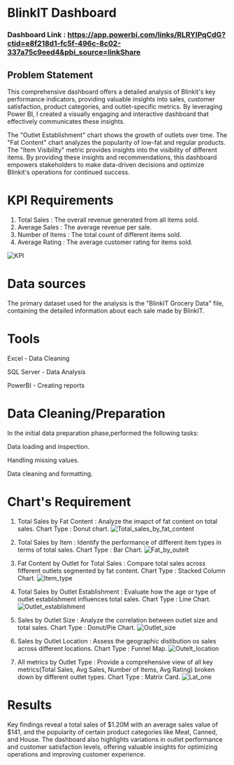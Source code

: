 # BlinkIT Dashboard

### Dashboard Link : https://app.powerbi.com/links/RLRYIPqCdG?ctid=e8f218d1-fc5f-496c-8c02-337a75c9eed4&pbi_source=linkShare

## Problem Statement

This comprehensive dashboard offers a detailed analysis of Blinkit's key performance indicators, providing valuable insights into sales, customer satisfaction, product categories, and outlet-specific metrics. By leveraging Power BI, I created a visually engaging and interactive dashboard that effectively communicates these insights.

The "Outlet Establishment" chart shows the growth of outlets over time. The "Fat Content" chart analyzes the popularity of low-fat and regular products. The "Item Visibility" metric provides insights into the visibility of different items. By providing these insights and recommendations, this dashboard empowers stakeholders to make data-driven decisions and optimize Blinkit's operations for continued success.

# KPI Requirements

1. Total Sales : The overall revenue generated from all items sold.
2. Average Sales : The average revenue per sale.
3. Number of Items : The total count of different items sold.
4. Average Rating : The average customer rating for items sold.

![KPI](https://github.com/user-attachments/assets/6dedec5a-4f60-4a0d-86e8-a1764570fb3e)


# Data sources 

The primary dataset used for the analysis is the "BlinkIT Grocery Data" file, containing the detailed information about each sale made by BlinkIT.

# Tools

Excel - Data Cleaning

SQL Server - Data Analysis

PowerBI - Creating reports

# Data Cleaning/Preparation

In the initial data preparation phase,performed the following tasks:

Data loading and inspection.

Handling missing values.

Data cleaning and formatting.

# Chart's Requirement

1. Total Sales by Fat Content : Analyze the imapct of fat content on total sales. Chart Type : Donut chart.
![Total_sales_by_fat_content](https://github.com/user-attachments/assets/4b817873-9219-4c8e-aa15-2b9fc10a3692)

2. Total Sales by Item : Identify the performance of different item types in terms of total sales. Chart Type : Bar Chart.
![Fat_by_outelt](https://github.com/user-attachments/assets/42a939d0-a7e3-460c-a4aa-67baf76d67f9)

3. Fat Content by Outlet for Total Sales : Compare total sales across fifferent outlets segmented by fat content. Chart Type : Stacked Column Chart.
![Item_type](https://github.com/user-attachments/assets/a14197b5-4e43-4013-bab6-4f4426a84ef5)
   
4. Total Sales by Outlet Establishment : Evaluate how the age or type of outlet establishment influences total sales. Chart Type : Line Chart.
![Outlet_establishment](https://github.com/user-attachments/assets/7dfb1df0-f972-451b-8360-a18117fbc0c2)

5. Sales by Outlet Size : Analyze the correlation between outlet size and total sales. Chart Type : Donut/Pie Chart.
![Outlet_size](https://github.com/user-attachments/assets/050c2855-8c51-4c76-a31c-bb16cb87094d)

6. Sales by Outlet Location : Assess the geographic distibution os sales across different locations. Chart Type : Funnel Map.
![Outelt_location](https://github.com/user-attachments/assets/19eaef55-779d-4a86-a486-acda0737f1ca)

7. All metrics by Outlet Type : Provide a comprehensive view of all key metrics(Total Sales, Avg Sales, Number of Items, Avg Rating) broken down by different outlet types. Chart Type : Matrix Card.
![Lat_one](https://github.com/user-attachments/assets/83378e43-78bf-4555-9800-924fe1bf79e7)

# Results

Key findings reveal a total sales of $1.20M with an average sales value of $141, and the popularity of certain product categories like Meat, Canned, and House. 
The dashboard also highlights variations in outlet performance and customer satisfaction levels, offering valuable insights for optimizing operations and improving customer experience.



